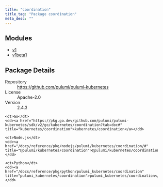 ```yaml
---
title: "coordination"
title_tag: "Package coordination"
meta_desc: ""
---
```


<!-- WARNING: this file was generated by Pulumi Docs Generator. -->
<!-- Do not edit by hand unless you're certain you know what you are doing! -->



<h2 id="modules">Modules</h2>
<ul class="api">
    <li><a href="v1/" title="v1"><span class="symbol module"></span>v1</a></li>
    <li><a href="v1beta1/" title="v1beta1"><span class="symbol module"></span>v1beta1</a></li>
</ul>

<h2 id="package-details">Package Details</h2>
<dl class="package-details">
	<dt>Repository</dt>
	<dd><a href="https://github.com/pulumi/pulumi-kubernetes">https://github.com/pulumi/pulumi-kubernetes</a></dd>
	<dt>License</dt>
	<dd>Apache-2.0</dd>
	<dt>Version</dt>
	<dd>2.4.3</dd>
</dl>



<dl class="tabular">

    <dt>Go</dt>
    <dd><a href="https://pkg.go.dev/github.com/pulumi/pulumi-kubernetes/sdk/v2/go/kubernetes/coordination?tab=doc#" title="kubernetes/coordination">kubernetes/coordination</a></dd>

    <dt>Node.js</dt>
    <dd><a href="/docs/reference/pkg/nodejs/pulumi/kubernetes/coordination/#" title="@pulumi/kubernetes/coordination">@pulumi/kubernetes/coordination</a></dd>

    <dt>Python</dt>
    <dd><a href="/docs/reference/pkg/python/pulumi_kubernetes/coordination" title="pulumi_kubernetes/coordination">pulumi_kubernetes/coordination</a></dd>

</dl>

